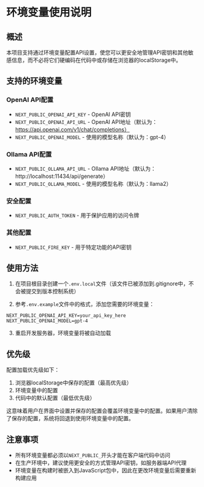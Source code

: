 # 环境变量使用说明

## 概述

本项目支持通过环境变量配置API设置，使您可以更安全地管理API密钥和其他敏感信息，而不必将它们硬编码在代码中或存储在浏览器的localStorage中。

## 支持的环境变量

### OpenAI API配置
- `NEXT_PUBLIC_OPENAI_API_KEY` - OpenAI API密钥
- `NEXT_PUBLIC_OPENAI_API_URL` - OpenAI API地址（默认为：https://api.openai.com/v1/chat/completions）
- `NEXT_PUBLIC_OPENAI_MODEL` - 使用的模型名称（默认为：gpt-4）

### Ollama API配置
- `NEXT_PUBLIC_OLLAMA_API_URL` - Ollama API地址（默认为：http://localhost:11434/api/generate）
- `NEXT_PUBLIC_OLLAMA_MODEL` - 使用的模型名称（默认为：llama2）

### 安全配置
- `NEXT_PUBLIC_AUTH_TOKEN` - 用于保护应用的访问令牌

### 其他配置
- `NEXT_PUBLIC_FIRE_KEY` - 用于特定功能的API密钥


## 使用方法

1. 在项目根目录创建一个`.env.local`文件（该文件已被添加到.gitignore中，不会被提交到版本控制系统）

2. 参考`.env.example`文件中的格式，添加您需要的环境变量：

```
NEXT_PUBLIC_OPENAI_API_KEY=your_api_key_here
NEXT_PUBLIC_OPENAI_MODEL=gpt-4
```

3. 重启开发服务器，环境变量将被自动加载

## 优先级

配置加载优先级如下：

1. 浏览器localStorage中保存的配置（最高优先级）
2. 环境变量中的配置
3. 代码中的默认配置（最低优先级）

这意味着用户在界面中设置并保存的配置会覆盖环境变量中的配置。如果用户清除了保存的配置，系统将回退到使用环境变量中的配置。

## 注意事项

- 所有环境变量都必须以`NEXT_PUBLIC_`开头才能在客户端代码中访问
- 在生产环境中，建议使用更安全的方式管理API密钥，如服务器端API代理
- 环境变量在构建时被嵌入到JavaScript包中，因此在更改环境变量后需要重新构建应用